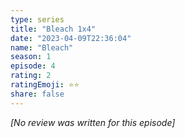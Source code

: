 ```yaml
---
type: series
title: "Bleach 1x4"
date: "2023-04-09T22:36:04"
name: "Bleach"
season: 1
episode: 4
rating: 2
ratingEmoji: ⭐️⭐️
share: false
---
```


*[No review was written for this episode]*
